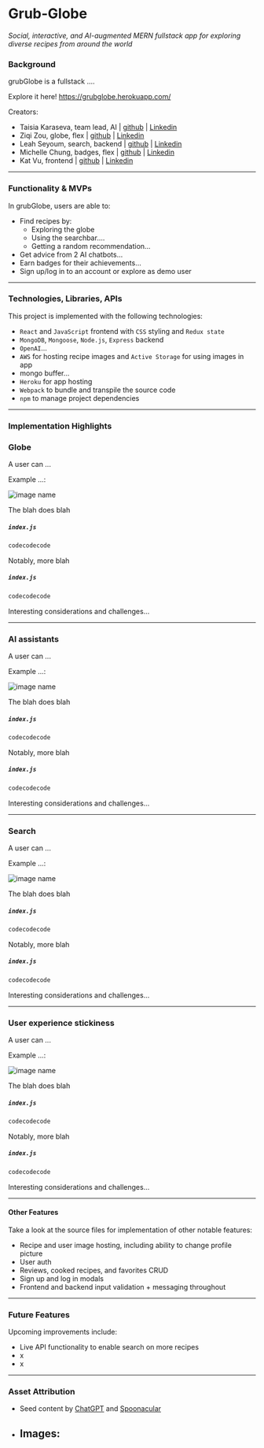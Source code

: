 # Grub-Globe

_Social, interactive, and AI-augmented MERN fullstack app for exploring diverse recipes from around the world_

### Background

grubGlobe is a fullstack ....

Explore it here! <a href="https://grubglobe.herokuapp.com/">https://grubglobe.herokuapp.com/</a>

Creators:

- Taisia Karaseva, team lead, AI | <a href="https://github.com/taisiat">github</a> | <a href="https://www.linkedin.com/in/taisiakaraseva/">Linkedin</a>
- Ziqi Zou, globe, flex | <a href="https://github.com/ziqi23">github</a> | <a href="https://www.linkedin.com/in/ziqi-zou-2a877818a/">Linkedin</a>
- Leah Seyoum, search, backend | <a href="https://github.com/leahseyoum">github</a> | <a href="">Linkedin</a>
- Michelle Chung, badges, flex | <a href="https://github.com/michellechung099">github</a> | <a href="https://www.linkedin.com/in/michelle-chung-3a915a134/">Linkedin</a>
- Kat Vu, frontend | <a href="https://github.com/katpvu">github</a> | <a href="https://www.linkedin.com/in/kathy-vu-57b50411b/">Linkedin</a>

---

### Functionality & MVPs

In grubGlobe, users are able to:

- Find recipes by:
  - Exploring the globe
  - Using the searchbar....
  - Getting a random recommendation...
- Get advice from 2 AI chatbots...
- Earn badges for their achievements...
- Sign up/log in to an account or explore as demo user

---

### Technologies, Libraries, APIs

This project is implemented with the following technologies:

- `React` and `JavaScript` frontend with `CSS` styling and `Redux state`
- `MongoDB`, `Mongoose`, `Node.js`, `Express` backend
- `OpenAI`...
- `AWS` for hosting recipe images and `Active Storage` for using images in app
- mongo buffer...
- `Heroku` for app hosting
- `Webpack` to bundle and transpile the source code
- `npm` to manage project dependencies

---

### Implementation Highlights

### Globe

A user can ...

Example ...:

![image name](https://media.giphy.com/media/v1.Y2lkPTc5MGI3NjExZWM0MWI5YzUwYWVhMTNkMzBjMjc3OTFkMGUyMjA1ZWZiMmVhMzY0NCZlcD12MV9pbnRlcm5hbF9naWZzX2dpZklkJmN0PWc/XBFvDu4kJs7EZEEK3L/giphy.gif)

The blah does blah

<h5 a><strong><code>index.js</code></strong></h5>

```JavaScript
codecodecode
```

Notably, more blah

<h5 a><strong><code>index.js</code></strong></h5>

```JavaScript
codecodecode
```

Interesting considerations and challenges...

---

### AI assistants

A user can ...

Example ...:

![image name](https://media.giphy.com/media/v1.Y2lkPTc5MGI3NjExZWM0MWI5YzUwYWVhMTNkMzBjMjc3OTFkMGUyMjA1ZWZiMmVhMzY0NCZlcD12MV9pbnRlcm5hbF9naWZzX2dpZklkJmN0PWc/XBFvDu4kJs7EZEEK3L/giphy.gif)

The blah does blah

<h5 a><strong><code>index.js</code></strong></h5>

```JavaScript
codecodecode
```

Notably, more blah

<h5 a><strong><code>index.js</code></strong></h5>

```JavaScript
codecodecode
```

Interesting considerations and challenges...

---

### Search

A user can ...

Example ...:

![image name](https://media.giphy.com/media/v1.Y2lkPTc5MGI3NjExZWM0MWI5YzUwYWVhMTNkMzBjMjc3OTFkMGUyMjA1ZWZiMmVhMzY0NCZlcD12MV9pbnRlcm5hbF9naWZzX2dpZklkJmN0PWc/XBFvDu4kJs7EZEEK3L/giphy.gif)

The blah does blah

<h5 a><strong><code>index.js</code></strong></h5>

```JavaScript
codecodecode
```

Notably, more blah

<h5 a><strong><code>index.js</code></strong></h5>

```JavaScript
codecodecode
```

Interesting considerations and challenges...

---

### User experience stickiness

A user can ...

Example ...:

![image name](https://media.giphy.com/media/v1.Y2lkPTc5MGI3NjExZWM0MWI5YzUwYWVhMTNkMzBjMjc3OTFkMGUyMjA1ZWZiMmVhMzY0NCZlcD12MV9pbnRlcm5hbF9naWZzX2dpZklkJmN0PWc/XBFvDu4kJs7EZEEK3L/giphy.gif)

The blah does blah

<h5 a><strong><code>index.js</code></strong></h5>

```JavaScript
codecodecode
```

Notably, more blah

<h5 a><strong><code>index.js</code></strong></h5>

```JavaScript
codecodecode
```

Interesting considerations and challenges...

---

#### Other Features

Take a look at the source files for implementation of other notable features:

- Recipe and user image hosting, including ability to change profile picture
- User auth
- Reviews, cooked recipes, and favorites CRUD
- Sign up and log in modals
- Frontend and backend input validation + messaging throughout

---

### Future Features

Upcoming improvements include:

- Live API functionality to enable search on more recipes
- x
- x

---

### Asset Attribution

- Seed content by <a href="https://chat.openai.com/chat">ChatGPT</a> and <a href="https://spoonacular.com/food-api">Spoonacular</a>
- ## Images:
